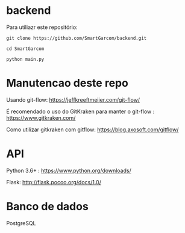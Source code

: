 # backend

Para utiliazr este repositório:

    git clone https://github.com/SmartGarcom/backend.git
    
    cd SmartGarcom
    
    python main.py

# Manutencao deste repo
Usando git-flow: https://jeffkreeftmeijer.com/git-flow/

É recomendado o uso do GitKraken para manter o git-flow : https://www.gitkraken.com/

Como utilizar gitkraken com gitflow: https://blog.axosoft.com/gitflow/

# API

Python 3.6+ : https://www.python.org/downloads/

Flask: http://flask.pocoo.org/docs/1.0/

# Banco de  dados

PostgreSQL
